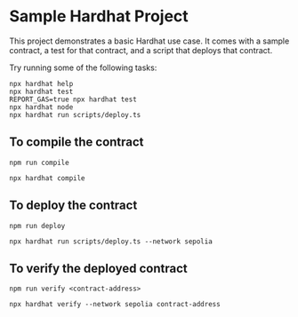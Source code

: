 # Sample Hardhat Project

This project demonstrates a basic Hardhat use case. It comes with a sample contract, a test for that contract, and a script that deploys that contract.

Try running some of the following tasks:

```shell
npx hardhat help
npx hardhat test
REPORT_GAS=true npx hardhat test
npx hardhat node
npx hardhat run scripts/deploy.ts
```

## To compile the contract

```shell
npm run compile
```

```shell
npx hardhat compile
```

## To deploy the contract

```shell
npm run deploy
```

```shell
npx hardhat run scripts/deploy.ts --network sepolia
```

## To verify the deployed contract

```shell
npm run verify <contract-address>
```

```shell
npx hardhat verify --network sepolia contract-address
```
